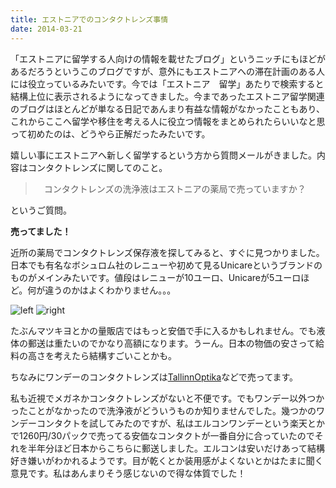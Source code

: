 ```yaml
---
title: エストニアでのコンタクトレンズ事情
date: 2014-03-21
---
```


「エストニアに留学する人向けの情報を載せたブログ」というニッチにもほどがあるだろうというこのブログですが、意外にもエストニアへの滞在計画のある人には役立っているみたいです。今では「エストニア　留学」あたりで検索すると結構上位に表示されるようになってきました。今まであったエストニア留学関連のブログはほとんどが単なる日記であんまり有益な情報がなかったこともあり、これからここへ留学や移住を考える人に役立つ情報をまとめられたらいいなと思って初めたのは、どうやら正解だったみたいです。

嬉しい事にエストニアへ新しく留学するという方から質問メールがきました。内容はコンタクトレンズに関してのこと。

>　コンタクトレンズの洗浄液はエストニアの薬局で売っていますか？

というご質問。

**売ってました！**

近所の薬局でコンタクトレンズ保存液を探してみると、すぐに見つかりました。日本でも有名なボシュロム社のレニューや初めて見るUnicareというブランドのものがメインみたいです。値段はレニューが10ユーロ、Unicareが5ユーロほど。何が違うのかはよくわかりません。。。

![left](https://farm8.staticflickr.com/7042/13292911555_92aff84091_d.jpg)
![right](https://farm4.staticflickr.com/3764/13293081593_50211694d8_d.jpg)

たぶんマツキヨとかの量販店ではもっと安価で手に入るかもしれません。でも液体の郵送は重たいのでかなり高額になります。うーん。日本の物価の安さって給料の高さを考えたら結構すごいことかも。

ちなみにワンデーのコンタクトレンズは[TallinnOptika](http://www.opti.ee/eng/tooted/kontaktlaatsed/1-paevased-kontaktlaatsed/)などで売ってます。

私も近視でメガネかコンタクトレンズがないと不便です。でもワンデー以外つかったことがなかったので洗浄液がどういうものか知りませんでした。幾つかのワンデーコンタクトを試してみたのですが、私はエルコンワンデーという楽天とかで1260円/30パックで売ってる安価なコンタクトが一番自分に合っていたのでそれを半年分ほど日本からこちらに郵送しました。エルコンは安いだけあって結構好き嫌いがわかれるようです。目が乾くとか装用感がよくないとかはたまに聞く意見です。私はあんまりそう感じないので得な体質でした！
